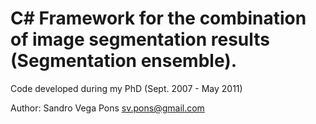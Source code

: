 # C# Framework for the combination of image segmentation results (Segmentation ensemble).

Code developed during my PhD (Sept. 2007 - May 2011)

Author: Sandro Vega Pons sv.pons@gmail.com
